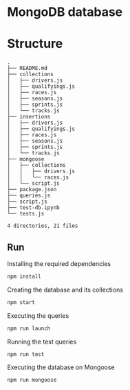 # MongoDB database

# Structure

```
.
├── README.md
├── collections
│   ├── drivers.js
│   ├── qualifyings.js
│   ├── races.js
│   ├── seasons.js
│   ├── sprints.js
│   └── tracks.js
├── insertions
│   ├── drivers.js
│   ├── qualifyings.js
│   ├── races.js
│   ├── seasons.js
│   ├── sprints.js
│   └── tracks.js
├── mongoose
│   ├── collections
│   │   ├── drivers.js
│   │   └── races.js
│   └── script.js
├── package.json
├── queries.js
├── script.js
├── test-db.ipynb
└── tests.js

4 directories, 21 files
```

## Run

Installing the required dependencies

```bash
npm install
```

Creating the database and its collections

```bash
npm start
```

Executing the queries

```bash
npm run launch
```

Running the test queries

```bash
npm run test
```

Executing the database on Mongoose

```bash
npm run mongoose
```
